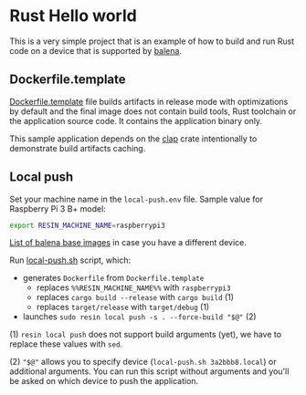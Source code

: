 # Rust Hello world

This is a very simple project that is an example of how to build and run Rust
code on a device that is supported by [balena](https://balena.io).

## Dockerfile.template

[Dockerfile.template](Dockerfile.template) file builds artifacts in release
mode with optimizations by default and the final image does not contain
build tools, Rust toolchain or the application source code. It contains
the application binary only.

This sample application depends on the [clap](https://crates.io/crates/clap)
crate intentionally to demonstrate build artifacts caching.

## Local push

Set your machine name in the `local-push.env` file. Sample value for
Raspberry Pi 3 B+ model:

```bash
export RESIN_MACHINE_NAME=raspberrypi3
```

[List of balena base images](https://balena.io/docs/reference/base-images/base-images/)
in case you have a different device.

Run [local-push.sh](scripts/local-push.sh) script, which:

* generates `Dockerfile` from `Dockerfile.template`
    * replaces `%%RESIN_MACHINE_NAME%%` with `raspberrypi3`
    * replaces `cargo build --release` with `cargo build` (1)
    * replaces `target/release` with `target/debug` (1)
* launches `sudo resin local push -s . --force-build "$@"` (2)

(1) `resin local push` does not support build arguments (yet), we have to replace these
values with `sed`.

(2) `"$@"` allows you to specify device (`local-push.sh 3a2bbb8.local`) or additional
arguments. You can run this script without arguments and you'll be asked on which device
to push the application.

